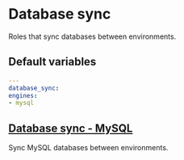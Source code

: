# Database sync
Roles that sync databases between environments.
<!--ROLEVARS-->
## Default variables
```yaml
---
database_sync:
engines:
- mysql
```

<!--ENDROLEVARS-->

<!--TOC-->
## [Database sync - MySQL](roles/sync/database_sync/database_sync-mysql/README.md)
Sync MySQL databases between environments.
<!--ENDTOC-->
